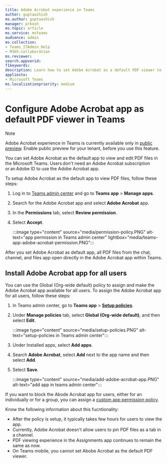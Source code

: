 ```yaml
---
title: Adobe Acrobat experience in Teams
author: guptaashish
ms.author: guptaashish
manager: prkosh
ms.topic: article
ms.service: msteams
audience: admin
ms.collection: 
- Teams_ITAdmin_Help
- M365-collaboration
ms.reviewer: 
search.appverid: 
f1keywords: 
description: Learn how to set Adobe Acrobat as a default PDF viewer to view and edit PDF files in Microsoft Teams.
appliesto: 
- Microsoft Teams
ms.localizationpriority: medium
---
```


# Configure Adobe Acrobat app as default PDF viewer in Teams

> [!NOTE]
> Adobe Acrobat experience in Teams is currently available only in [public preview](public-preview-doc-updates.md). Enable public preview for your tenant, before you use this feature.

You can set Adobe Acrobat as the default app to view and edit PDF files in the Microsoft Teams. Users don't need an Adobe Acrobat subscription or an Adobe ID to use the Adobe Acrobat app.

To setup Adobe Acrobat as the default app to view PDF files, follow these steps:

1. Log in to [Teams admin center](https://admin.teams.microsoft.com/policies/manage-apps) and go to **Teams app** > **Manage apps**.

1. Search for the Adobe Acrobat app and select **Adobe Acrobat** app.

1. In the **Permissions** tab, select **Review permission**.

1. Select **Accept**.

   :::image type="content" source="media/permission-policy.PNG" alt-text="app permission in Teams admin center" lightbox="media/teams-app-adobe-acrobat-permission.PNG":::

After you set Adobe Acrobat as default app, all PDF files from the chat, channel, and files app open directly in the Adobe Acrobat app within Teams.

## Install Adobe Acrobat app for all users

You can use the Global (Org-wide default) policy to assign and make the Adobe Acrobat app available for all users. To assign the Adobe Acrobat app for all users, follow these steps:

1. In Teams admin center, go to **Teams app** > [**Setup policies**](https://admin.teams.microsoft.com/policies/app-setup).

1. Under **Manage policies** tab, select **Global (Org-wide default)**, and then select **Edit**.

   :::image type="content" source="media/setup-policies.PNG" alt-text="setup-policies in Teams admin center":::

1. Under Installed apps, select **Add apps**.

1. Search **Adobe Acrobat**, select **Add** next to the app name and then select **Add**.

1. Select **Save**.

   :::image type="content" source="media/add-adobe-acrobat-app.PNG" alt-text="add app in teams admin center":::

If you want to block the Abode Acrobat app for users, either for an individually or for a group, you can assign a [custom app permission policy](teams-app-permission-policies.md).

Know the following information about this fucntionality:

* After the policy is setup, it typically takes few hours for users to view the app.
* Currently, Adobe Acrobat doesn't allow users to pin PDF files as a tab in a channel.
* PDF viewing experience in the Assignments app continues to remain the same as now.
* On Teams mobile, you cannot set Abobe Acrobat as the default PDF viewer.
